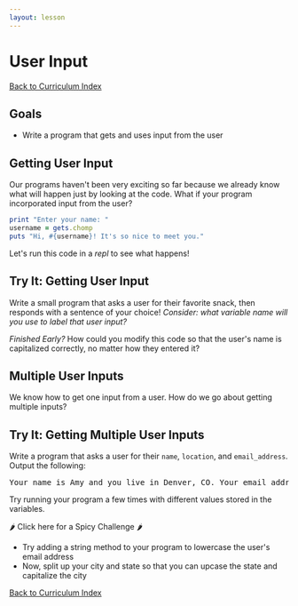 ```yaml
---
layout: lesson
---
```


# User Input

<a href="../">Back to Curriculum Index</a>

## Goals

- Write a program that gets and uses input from the user

## Getting User Input

Our programs haven't been very exciting so far because we already know what will happen just by looking at the code. What if your program incorporated input from the user?

```ruby
print "Enter your name: "
username = gets.chomp
puts "Hi, #{username}! It's so nice to meet you."
```

Let's run this code in a _repl_ to see what happens!

<div class="try-it-new">
  <h2>Try It: Getting User Input</h2>
  <p>Write a small program that asks a user for their favorite snack, then responds with a sentence of your choice! <em>Consider: what variable name will you use to label that user input?</em></p>
  <p><em>Finished Early?</em> How could you modify this code so that the user's name is capitalized correctly, no matter how they entered it?</p>
</div>

## Multiple User Inputs

We know how to get one input from a user. How do we go about getting multiple inputs?

<div class="try-it-new">
  <h2>Try It: Getting Multiple User Inputs</h2>
  <p>Write a program that asks a user for their <code>name</code>, <code>location</code>, and <code>email_address</code>. Output the following:</p>
  <pre>Your name is Amy and you live in Denver, CO. Your email address is amy@turing.io.</pre>
  <p>Try running your program a few times with different values stored in the variables.</p>

  <div class="spicy-container">
    <p class="spicy-click">🌶 Click here for a Spicy Challenge 🌶</p>
    <div class="spicy-toggle">
      <ul>
        <li>Try adding a string method to your program to lowercase the user's email address</li>
        <li>Now, split up your city and state so that you can upcase the state and capitalize the city</li>
      </ul>
    </div>
  </div>
  
</div>

<a href="../">Back to Curriculum Index</a>
